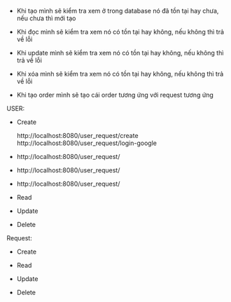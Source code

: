 - Khi tạo mình sẽ kiểm tra xem ở trong database nó đã tồn tại hay chưa, nếu chưa thì mới tạo
- Khi đọc mình sẽ kiểm tra xem nó có tồn tại hay không, nếu không thì trả về lỗi
- Khi update mình sẽ kiểm tra xem nó có tồn tại hay không, nếu không thì trả về lỗi
- Khi xóa mình sẽ kiểm tra xem nó có tồn tại hay không, nếu không thì trả về lỗi

- Khi tạo order mình sẽ tạo cái order tương ứng với request tương ứng



USER:


- Create

  http://localhost:8080/user_request/create
  http://localhost:8080/user_request/login-google
- http://localhost:8080/user_request/
- http://localhost:8080/user_request/
- http://localhost:8080/user_request/
- Read

- Update

- Delete

Request:

- Create

- Read

- Update

- Delete
